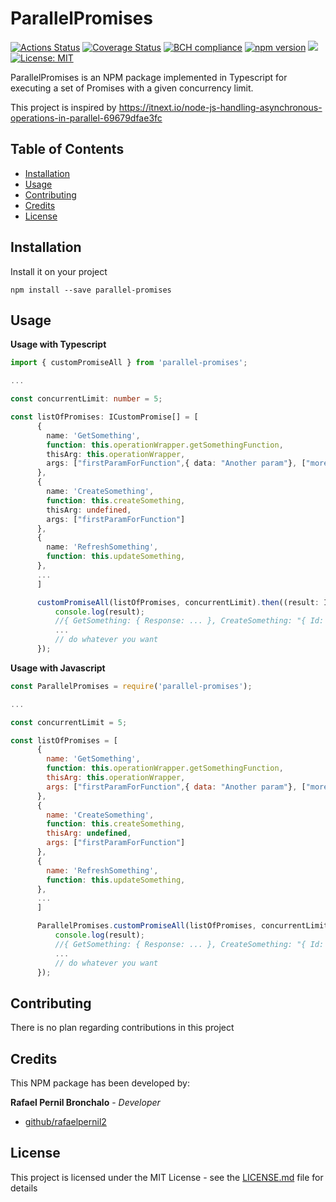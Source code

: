 # ParallelPromises

[![Actions Status](https://github.com/rafaelpernil2/ParallelPromises/workflows/ci/badge.svg)](https://github.com/rafaelpernil2/ParallelPromises/actions)
[![Coverage Status](https://coveralls.io/repos/github/rafaelpernil2/ParallelPromises/badge.svg?branch=master)](https://coveralls.io/github/rafaelpernil2/ParallelPromises?branch=master)
[![BCH compliance](https://bettercodehub.com/edge/badge/rafaelpernil2/ParallelPromises?branch=master)](https://bettercodehub.com/)
[![npm version](https://badge.fury.io/js/parallel-promises.svg)](https://badge.fury.io/js/parallel-promises)
[![](https://badgen.net/badge/icon/TypeScript?icon=typescript&label)]()
[![License: MIT](https://img.shields.io/badge/License-MIT-yellow.svg)](https://opensource.org/licenses/MIT)

ParallelPromises is an NPM package implemented in Typescript for executing a set of Promises with a given concurrency limit.

This project is inspired by https://itnext.io/node-js-handling-asynchronous-operations-in-parallel-69679dfae3fc

## Table of Contents
  - [Installation](#installation)
  - [Usage](#usage)
  - [Contributing](#contributing)
  - [Credits](#credits)
  - [License](#license)

## Installation

Install it on your project
```Shell
npm install --save parallel-promises
```

## Usage
**Usage with Typescript**

```typescript
import { customPromiseAll } from 'parallel-promises';

...

const concurrentLimit: number = 5;

const listOfPromises: ICustomPromise[] = [
      {
        name: 'GetSomething',
        function: this.operationWrapper.getSomethingFunction,
        thisArg: this.operationWrapper,
        args: ["firstParamForFunction",{ data: "Another param"}, ["more params..."]]
      },
      {
        name: 'CreateSomething',
        function: this.createSomething,
        thisArg: undefined,
        args: ["firstParamForFunction"]
      },
      {
        name: 'RefreshSomething',
        function: this.updateSomething,
      },
      ...
      ]

      customPromiseAll(listOfPromises, concurrentLimit).then((result: IAnyObject)=>{
          console.log(result);
          //{ GetSomething: { Response: ... }, CreateSomething: "{ Id: 8 }", RefreshSomething: "OK" , ...}
          ...
          // do whatever you want
      });
```

**Usage with Javascript**
```javascript
const ParallelPromises = require('parallel-promises');

...

const concurrentLimit = 5;

const listOfPromises = [
      {
        name: 'GetSomething',
        function: this.operationWrapper.getSomethingFunction,
        thisArg: this.operationWrapper,
        args: ["firstParamForFunction",{ data: "Another param"}, ["more params..."]]
      },
      {
        name: 'CreateSomething',
        function: this.createSomething,
        thisArg: undefined,
        args: ["firstParamForFunction"]
      },
      {
        name: 'RefreshSomething',
        function: this.updateSomething,
      },
      ...
      ]

      ParallelPromises.customPromiseAll(listOfPromises, concurrentLimit).then((result)=>{
          console.log(result);
          //{ GetSomething: { Response: ... }, CreateSomething: "{ Id: 8 }", RefreshSomething: "OK" , ...}
          ...
          // do whatever you want
      });
```

## Contributing
There is no plan regarding contributions in this project
## Credits
This NPM package has been developed by:

**Rafael Pernil Bronchalo** - *Developer*

* [github/rafaelpernil2](https://github.com/rafaelpernil2)

## License
This project is licensed under the MIT License - see the [LICENSE.md](LICENSE.md) file for details
